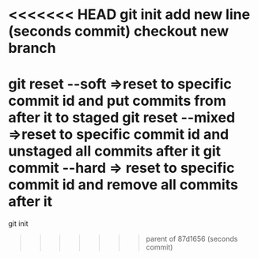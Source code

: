<<<<<<< HEAD
git init
add new line (seconds commit)
checkout new branch
=============
git reset --soft <commit id> =>reset to specific commit id and put commits from after it to staged
git reset --mixed <commit id> =>reset to specific commit id and unstaged all commits after it
git commit --hard <commit id> => reset to specific commit id and remove all commits after it
=======
git init
>>>>>>> parent of 87d1656 (seconds commit)
